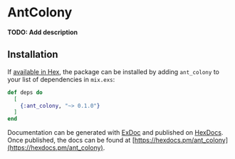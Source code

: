 # AntColony

**TODO: Add description**

## Installation

If [available in Hex](https://hex.pm/docs/publish), the package can be installed
by adding `ant_colony` to your list of dependencies in `mix.exs`:

```elixir
def deps do
  [
    {:ant_colony, "~> 0.1.0"}
  ]
end
```

Documentation can be generated with [ExDoc](https://github.com/elixir-lang/ex_doc)
and published on [HexDocs](https://hexdocs.pm). Once published, the docs can
be found at [https://hexdocs.pm/ant_colony](https://hexdocs.pm/ant_colony).


